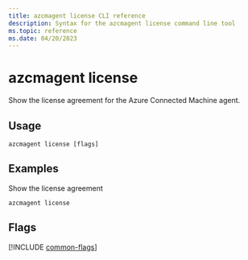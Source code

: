 ```yaml
---
title: azcmagent license CLI reference
description: Syntax for the azcmagent license command line tool
ms.topic: reference
ms.date: 04/20/2023
---
```


# azcmagent license

Show the license agreement for the Azure Connected Machine agent.

## Usage

```
azcmagent license [flags]
```

## Examples

Show the license agreement

```
azcmagent license
```

## Flags

[!INCLUDE [common-flags](includes/azcmagent-common-flags.md)]
